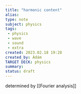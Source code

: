 ```yaml
---
title: "harmonic content"
alias: 
type: note
subject: physics
tags:
 - physics
 - wave
 - sound
 - extra
created: 2023.02.18 19:28
created_by: Ádám
TARGET DECK: physics
summary: 
status: draft 
---
```

determined by [[Fourier analysis]]